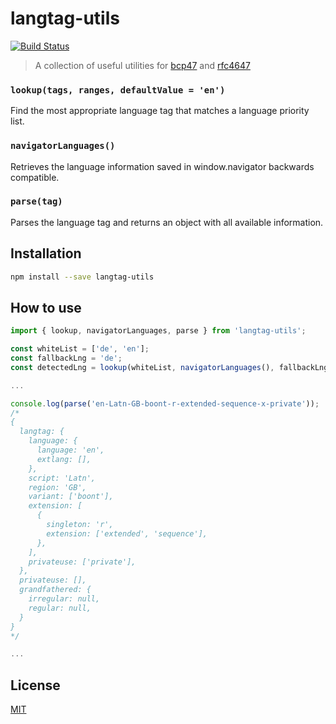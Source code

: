 # langtag-utils

[![Build Status](https://travis-ci.org/hupe1980/langtag-utils.svg?branch=master)](https://travis-ci.org/hupe1980/langtag-utils)

> A collection of useful utilities for [bcp47](https://tools.ietf.org/html/bcp47) and [rfc4647](https://tools.ietf.org/html/rfc4647#section-3.4)

### `lookup(tags, ranges, defaultValue = 'en')`

Find the most appropriate language tag that matches a language priority list.

### `navigatorLanguages()`

Retrieves the language information saved in window.navigator backwards compatible.

### `parse(tag)`

Parses the language tag and returns an object with all available information.

## Installation

```bash
npm install --save langtag-utils
```

## How to use

```js
import { lookup, navigatorLanguages, parse } from 'langtag-utils';

const whiteList = ['de', 'en'];
const fallbackLng = 'de';
const detectedLng = lookup(whiteList, navigatorLanguages(), fallbackLng);

...

console.log(parse('en-Latn-GB-boont-r-extended-sequence-x-private'));
/*
{
  langtag: {
    language: {
      language: 'en',
      extlang: [],
    },
    script: 'Latn',
    region: 'GB',
    variant: ['boont'],
    extension: [
      {
        singleton: 'r',
        extension: ['extended', 'sequence'],
      },
    ],
    privateuse: ['private'],
  },
  privateuse: [],
  grandfathered: {
    irregular: null,
    regular: null,
  }
}
*/

...

```

## License

[MIT](LICENSE)
